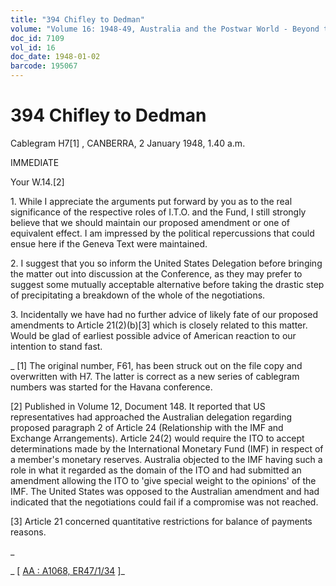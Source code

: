 ```yaml
---
title: "394 Chifley to Dedman"
volume: "Volume 16: 1948-49, Australia and the Postwar World - Beyond the Region"
doc_id: 7109
vol_id: 16
doc_date: 1948-01-02
barcode: 195067
---
```


# 394 Chifley to Dedman

Cablegram H7[1] , CANBERRA, 2 January 1948, 1.40 a.m.

IMMEDIATE

Your W.14.[2]

1\. While I appreciate the arguments put forward by you as to the real significance of the respective roles of I.T.O. and the Fund, I still strongly believe that we should maintain our proposed amendment or one of equivalent effect. I am impressed by the political repercussions that could ensue here if the Geneva Text were maintained.

2\. I suggest that you so inform the United States Delegation before bringing the matter out into discussion at the Conference, as they may prefer to suggest some mutually acceptable alternative before taking the drastic step of precipitating a breakdown of the whole of the negotiations.

3\. Incidentally we have had no further advice of likely fate of our proposed amendments to Article 21(2)(b)[3] which is closely related to this matter. Would be glad of earliest possible advice of American reaction to our intention to stand fast.

_ [1] The original number, F61, has been struck out on the file copy and overwritten with H7. The latter is correct as a new series of cablegram numbers was started for the Havana conference.

[2] Published in Volume 12, Document 148. It reported that US representatives had approached the Australian delegation regarding proposed paragraph 2 of Article 24 (Relationship with the IMF and Exchange Arrangements). Article 24(2) would require the ITO to accept determinations made by the International Monetary Fund (IMF) in respect of a member's monetary reserves. Australia objected to the IMF having such a role in what it regarded as the domain of the ITO and had submitted an amendment allowing the ITO to 'give special weight to the opinions' of the IMF. The United States was opposed to the Australian amendment and had indicated that the negotiations could fail if a compromise was not reached.

[3] Article 21 concerned quantitative restrictions for balance of payments reasons.

_

_ [ [AA : A1068, ER47/1/34](http://www.naa.gov.au/cgi-bin/Search?O=I&Number=195067) ]_
